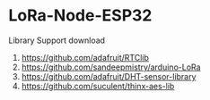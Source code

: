 # LoRa-Node-ESP32
Library Support download
1. https://github.com/adafruit/RTClib
2. https://github.com/sandeepmistry/arduino-LoRa
3. https://github.com/adafruit/DHT-sensor-library
4. https://github.com/suculent/thinx-aes-lib
